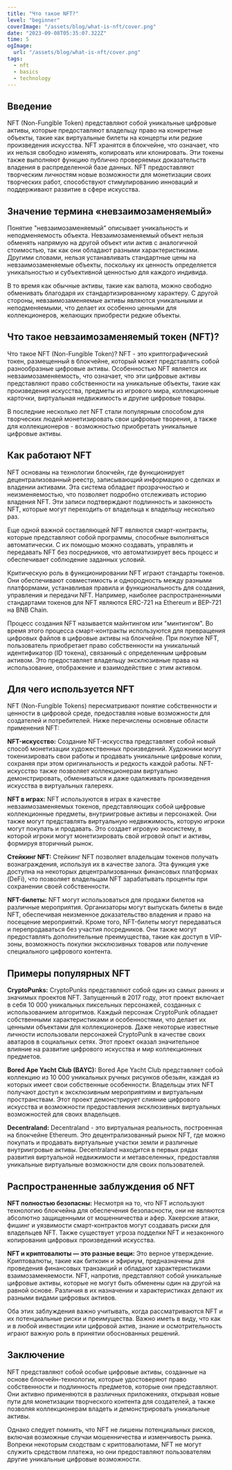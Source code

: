 ```yaml
---
title: "Что такое NFT?"
level: "beginner"
coverImage: "/assets/blog/what-is-nft/cover.png"
date: "2023-09-08T05:35:07.322Z"
time: 5
ogImage:
  url: "/assets/blog/what-is-nft/cover.png"
tags:
  - nft
  - basics
  - technology
---
```


## Введение

NFT (Non-Fungible Token) представляют собой уникальные цифровые активы, которые предоставляют владельцу право на конкретные объекты, такие как виртуальные билеты на концерты или редкие произведения искусства.
NFT хранятся в блокчейне, что означает, что их нельзя свободно изменять, копировать или клонировать. Эти токены также выполняют функцию публично проверяемых доказательств владения в распределенной базе данных.
NFT предоставляют творческим личностям новые возможности для монетизации своих творческих работ, способствуют стимулированию инноваций и поддерживают развитие в сфере искусства.

## Значение термина «невзаимозаменяемый»
Понятие "невзаимозаменяемый" описывает уникальность и неподменяемость объекта. Невзаимозаменяемый объект нельзя обменять напрямую на другой объект или актив с аналогичной стоимостью, так как они обладают разными характеристиками. Другими словами, нельзя устанавливать стандартные цены на невзаимозаменяемые объекты, поскольку их ценность определяется уникальностью и субъективной ценностью для каждого индивида.

В то время как обычные активы, такие как валюта, можно свободно обменивать благодаря их стандартизированному характеру. С другой стороны, невзаимозаменяемые активы являются уникальными и неподменяемыми, что делает их особенно ценными для коллекционеров, желающих приобрести редкие объекты.

<!-- banner_place -->

## Что такое невзаимозаменяемый токен (NFT)?
Что такое NFT (Non-Fungible Token)? NFT - это криптографический токен, размещенный в блокчейне, который может представлять собой разнообразные цифровые активы. Особенностью NFT является их невзаимозаменяемость, что означает, что эти цифровые активы представляют право собственности на уникальные объекты, такие как произведения искусства, предметы из игрового мира, коллекционные карточки, виртуальная недвижимость и другие цифровые товары.

В последние несколько лет NFT стали популярным способом для творческих людей монетизировать свои цифровые творения, а также для коллекционеров - возможностью приобретать уникальные цифровые активы.

## Как работают NFT
NFT основаны на технологии блокчейн, где функционирует децентрализованный реестр, записывающий информацию о сделках и владении активами. Эта система обладает прозрачностью и неизменяемостью, что позволяет подробно отслеживать историю владения NFT. Эти записи подтверждают подлинность и законность NFT, которые могут переходить от владельца к владельцу несколько раз.

Еще одной важной составляющей NFT являются смарт-контракты, которые представляют собой программы, способные выполняться автоматически. С их помощью можно создавать, управлять и передавать NFT без посредников, что автоматизирует весь процесс и обеспечивает соблюдение заданных условий.

Критическую роль в функционировании NFT играют стандарты токенов. Они обеспечивают совместимость и однородность между разными платформами, устанавливая правила и функциональность для создания, управления и передачи NFT. Например, наиболее распространенными стандартами токенов для NFT являются ERC-721 на Ethereum и BEP-721 на BNB Chain.

Процесс создания NFT называется майнтингом или "минтингом". Во время этого процесса смарт-контракты используются для превращения цифровых файлов в цифровые активы на блокчейне. При покупке NFT, пользователь приобретает право собственности на уникальный идентификатор (ID токена), связанный с определенным цифровым активом. Это предоставляет владельцу эксклюзивные права на использование, отображение и взаимодействие с этим активом.

## Для чего используется NFT
NFT (Non-Fungible Tokens) пересматривают понятие собственности и ценности в цифровой среде, предоставляя новые возможности для создателей и потребителей. Ниже перечислены основные области применения NFT:

**NFT-искусство:** Создание NFT-искусства представляет собой новый способ монетизации художественных произведений. Художники могут токенизировать свои работы и продавать уникальные цифровые копии, сохраняя при этом оригинальность и редкость каждой работы. NFT-искусство также позволяет коллекционерам виртуально демонстрировать, обмениваться и даже одалживать произведения искусства в виртуальных галереях.

**NFT в играх:** NFT используются в играх в качестве невзаимозаменяемых токенов, представляющих собой цифровые коллекционные предметы, внутриигровые активы и персонажей. Они также могут представлять виртуальную недвижимость, которую игроки могут покупать и продавать. Это создает игровую экосистему, в которой игроки могут монетизировать свой игровой опыт и активы, формируя вторичный рынок.

**Стейкинг NFT:** Стейкинг NFT позволяет владельцам токенов получать вознаграждения, используя их в качестве залога. Эта функция уже доступна на некоторых децентрализованных финансовых платформах (DeFi), что позволяет владельцам NFT зарабатывать проценты при сохранении своей собственности.

**NFT-билеты:** NFT могут использоваться для продажи билетов на различные мероприятия. Организаторы могут выпускать билеты в виде NFT, обеспечивая неизменное доказательство владения и право на посещение мероприятий. Кроме того, NFT-билеты могут передаваться и перепродаваться без участия посредников. Они также могут предоставлять дополнительные преимущества, такие как доступ в VIP-зоны, возможность покупки эксклюзивных товаров или получение специального цифрового контента.

## Примеры популярных NFT

**CryptoPunks:**
CryptoPunks представляют собой один из самых ранних и значимых проектов NFT. Запущенный в 2017 году, этот проект включает в себя 10 000 уникальных пиксельных персонажей, созданных с использованием алгоритмов. Каждый персонаж CryptoPunk обладает собственными характеристиками и особенностями, что делает их ценными объектами для коллекционеров. Даже некоторые известные личности использовали персонажей CryptoPunk в качестве своих аватаров в социальных сетях. Этот проект оказал значительное влияние на развитие цифрового искусства и мир коллекционных предметов.

**Bored Ape Yacht Club (BAYC):**
Bored Ape Yacht Club представляет собой коллекцию из 10 000 уникальных ручных рисунков обезьян, каждая из которых имеет свои собственные особенности. Владельцы этих NFT получают доступ к эксклюзивным мероприятиям и виртуальным пространствам. Этот проект демонстрирует слияние цифрового искусства и возможности предоставления эксклюзивных виртуальных возможностей для своих владельцев.

**Decentraland:**
Decentraland - это виртуальная реальность, построенная на блокчейне Ethereum. Это децентрализованный рынок NFT, где можно покупать и продавать виртуальные участки земли и различные внутриигровые активы. Decentraland находится в первых рядах развития виртуальной недвижимости и метавселенных, предоставляя уникальные виртуальные возможности для своих пользователей.

## Распространенные заблуждения об NFT
**NFT полностью безопасны:** Несмотря на то, что NFT используют технологию блокчейна для обеспечения безопасности, они не являются абсолютно защищенными от мошенничества и афер. Хакерские атаки, фишинг и уязвимости смарт-контрактов могут создавать риски для владельцев NFT. Также существует угроза подделки NFT и незаконного копирования цифровых произведений искусства.

**NFT и криптовалюты — это разные вещи:** Это верное утверждение. Криптовалюты, такие как биткоин и эфириум, предназначены для проведения финансовых транзакций и обладают характеристиками взаимозаменяемости. NFT, напротив, представляют собой уникальные цифровые активы, которые не могут быть обменены один на другой на равной основе. Различия в их назначении и характеристиках делают их разными видами цифровых активов.

Оба этих заблуждения важно учитывать, когда рассматриваются NFT и их потенциальные риски и преимущества. Важно иметь в виду, что как и в любой инвестиции или цифровой актив, знание и осмотрительность играют важную роль в принятии обоснованных решений.

## Заключение
NFT представляют собой особые цифровые активы, созданные на основе блокчейн-технологии, которые удостоверяют право собственности и подлинность предметов, которые они представляют. Они активно применяются в различных приложениях, открывая новые пути для монетизации творческого контента для создателей, а также позволяя коллекционерам владеть и демонстрировать уникальные активы.

Однако следует помнить, что NFT не лишены потенциальных рисков, включая возможные случаи мошенничества и изменчивость рынка. Вопреки некоторым сходствам с криптовалютами, NFT не могут служить средством платежа, но они предоставляют пользователям другие уникальные цифровые возможности.

